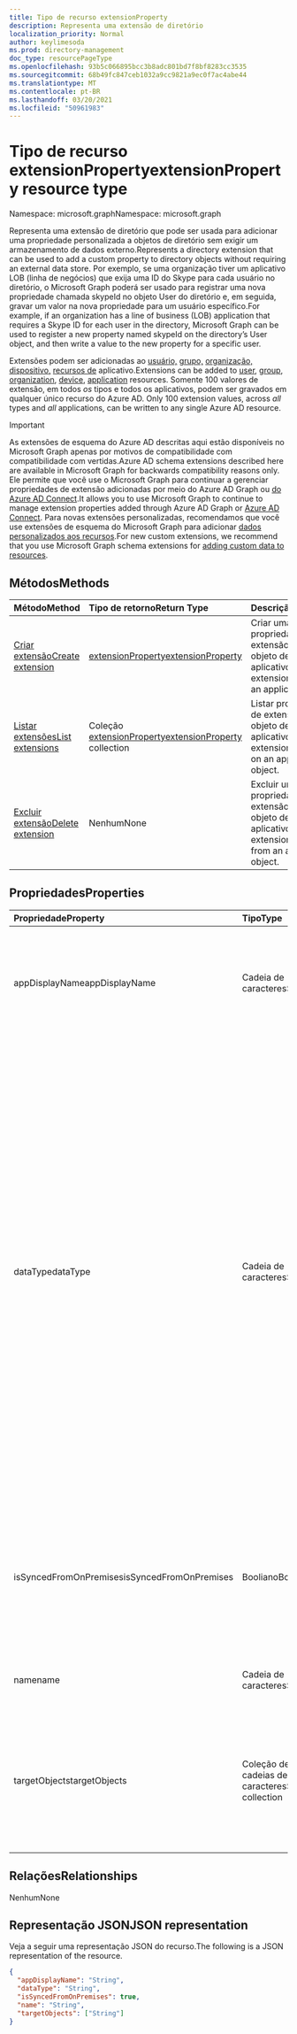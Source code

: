 ```yaml
---
title: Tipo de recurso extensionProperty
description: Representa uma extensão de diretório
localization_priority: Normal
author: keylimesoda
ms.prod: directory-management
doc_type: resourcePageType
ms.openlocfilehash: 93b5c066895bcc3b8adc801bd7f8bf8283cc3535
ms.sourcegitcommit: 68b49fc847ceb1032a9cc9821a9ec0f7ac4abe44
ms.translationtype: MT
ms.contentlocale: pt-BR
ms.lasthandoff: 03/20/2021
ms.locfileid: "50961983"
---
```

# <a name="extensionproperty-resource-type"></a><span data-ttu-id="e847c-103">Tipo de recurso extensionProperty</span><span class="sxs-lookup"><span data-stu-id="e847c-103">extensionProperty resource type</span></span>

<span data-ttu-id="e847c-104">Namespace: microsoft.graph</span><span class="sxs-lookup"><span data-stu-id="e847c-104">Namespace: microsoft.graph</span></span>

<span data-ttu-id="e847c-105">Representa uma extensão de diretório que pode ser usada para adicionar uma propriedade personalizada a objetos de diretório sem exigir um armazenamento de dados externo.</span><span class="sxs-lookup"><span data-stu-id="e847c-105">Represents a directory extension that can be used to add a custom property to directory objects without requiring an external data store.</span></span> <span data-ttu-id="e847c-106">Por exemplo, se uma organização tiver um aplicativo LOB (linha de negócios) que exija uma ID do Skype para cada usuário no diretório, o Microsoft Graph poderá ser usado para registrar uma nova propriedade chamada skypeId no objeto User do diretório e, em seguida, gravar um valor na nova propriedade para um usuário específico.</span><span class="sxs-lookup"><span data-stu-id="e847c-106">For example, if an organization has a line of business (LOB) application that requires a Skype ID for each user in the directory, Microsoft Graph can be used to register a new property named skypeId on the directory’s User object, and then write a value to the new property for a specific user.</span></span>

<span data-ttu-id="e847c-107">Extensões podem ser adicionadas ao [usuário,](user.md) [grupo,](group.md) [organização,](organization.md) [dispositivo,](device.md) [recursos de](application.md) aplicativo.</span><span class="sxs-lookup"><span data-stu-id="e847c-107">Extensions can be added to [user](user.md), [group](group.md), [organization](organization.md), [device](device.md), [application](application.md) resources.</span></span> <span data-ttu-id="e847c-108">Somente 100 valores de extensão, em todos *os* tipos e todos os aplicativos, podem ser gravados em qualquer único recurso do Azure AD. </span><span class="sxs-lookup"><span data-stu-id="e847c-108">Only 100 extension values, across *all* types and *all* applications, can be written to any single Azure AD resource.</span></span>

> [!IMPORTANT]
> <span data-ttu-id="e847c-109">As extensões de esquema do Azure AD descritas aqui estão disponíveis no Microsoft Graph apenas por motivos de compatibilidade com compatibilidade com vertidas.</span><span class="sxs-lookup"><span data-stu-id="e847c-109">Azure AD schema extensions described here are available in Microsoft Graph for backwards compatibility reasons only.</span></span>
> <span data-ttu-id="e847c-110">Ele permite que você use o Microsoft Graph para continuar a gerenciar propriedades de extensão adicionadas por meio do Azure AD Graph ou [do Azure AD Connect](/azure/active-directory/hybrid/whatis-azure-ad-connect).</span><span class="sxs-lookup"><span data-stu-id="e847c-110">It allows you to use Microsoft Graph to continue to manage extension properties added through Azure AD Graph or [Azure AD Connect](/azure/active-directory/hybrid/whatis-azure-ad-connect).</span></span>
> <span data-ttu-id="e847c-111">Para novas extensões personalizadas, recomendamos que você use extensões de esquema do Microsoft Graph para adicionar [dados personalizados aos recursos](/graph/extensibility-overview).</span><span class="sxs-lookup"><span data-stu-id="e847c-111">For new custom extensions, we recommend that you use Microsoft Graph schema extensions for [adding custom data to resources](/graph/extensibility-overview).</span></span>

## <a name="methods"></a><span data-ttu-id="e847c-112">Métodos</span><span class="sxs-lookup"><span data-stu-id="e847c-112">Methods</span></span>

| <span data-ttu-id="e847c-113">Método</span><span class="sxs-lookup"><span data-stu-id="e847c-113">Method</span></span>       | <span data-ttu-id="e847c-114">Tipo de retorno</span><span class="sxs-lookup"><span data-stu-id="e847c-114">Return Type</span></span> | <span data-ttu-id="e847c-115">Descrição</span><span class="sxs-lookup"><span data-stu-id="e847c-115">Description</span></span> |
|:-------------|:------------|:------------|
| [<span data-ttu-id="e847c-116">Criar extensão</span><span class="sxs-lookup"><span data-stu-id="e847c-116">Create extension</span></span>](../api/application-post-extensionproperty.md) | [<span data-ttu-id="e847c-117">extensionProperty</span><span class="sxs-lookup"><span data-stu-id="e847c-117">extensionProperty</span></span>](extensionProperty.md) | <span data-ttu-id="e847c-118">Criar uma propriedade de extensão em um objeto de aplicativo.</span><span class="sxs-lookup"><span data-stu-id="e847c-118">Create an extension property on an application object.</span></span> |
| [<span data-ttu-id="e847c-119">Listar extensões</span><span class="sxs-lookup"><span data-stu-id="e847c-119">List extensions</span></span>](../api/application-list-extensionproperty.md) | <span data-ttu-id="e847c-120">Coleção [extensionProperty](extensionProperty.md)</span><span class="sxs-lookup"><span data-stu-id="e847c-120">[extensionProperty](extensionProperty.md) collection</span></span> | <span data-ttu-id="e847c-121">Listar propriedades de extensão em um objeto de aplicativo.</span><span class="sxs-lookup"><span data-stu-id="e847c-121">List extension properties on an application object.</span></span> |
| [<span data-ttu-id="e847c-122">Excluir extensão</span><span class="sxs-lookup"><span data-stu-id="e847c-122">Delete extension</span></span>](../api/application-delete-extensionproperty.md) | <span data-ttu-id="e847c-123">Nenhum</span><span class="sxs-lookup"><span data-stu-id="e847c-123">None</span></span> | <span data-ttu-id="e847c-124">Excluir uma propriedade de extensão de um objeto de aplicativo.</span><span class="sxs-lookup"><span data-stu-id="e847c-124">Delete an extension property from an application object.</span></span> |

## <a name="properties"></a><span data-ttu-id="e847c-125">Propriedades</span><span class="sxs-lookup"><span data-stu-id="e847c-125">Properties</span></span>

| <span data-ttu-id="e847c-126">Propriedade</span><span class="sxs-lookup"><span data-stu-id="e847c-126">Property</span></span>     | <span data-ttu-id="e847c-127">Tipo</span><span class="sxs-lookup"><span data-stu-id="e847c-127">Type</span></span>        | <span data-ttu-id="e847c-128">Descrição</span><span class="sxs-lookup"><span data-stu-id="e847c-128">Description</span></span> |
|:-------------|:------------|:------------|
|<span data-ttu-id="e847c-129">appDisplayName</span><span class="sxs-lookup"><span data-stu-id="e847c-129">appDisplayName</span></span>|<span data-ttu-id="e847c-130">Cadeia de caracteres</span><span class="sxs-lookup"><span data-stu-id="e847c-130">String</span></span>| <span data-ttu-id="e847c-131">Nome de exibição do objeto application no qual essa propriedade de extensão é definida.</span><span class="sxs-lookup"><span data-stu-id="e847c-131">Display name of the application object on which this extension property is defined.</span></span> <span data-ttu-id="e847c-132">Somente leitura.</span><span class="sxs-lookup"><span data-stu-id="e847c-132">Read-only.</span></span> |
|<span data-ttu-id="e847c-133">dataType</span><span class="sxs-lookup"><span data-stu-id="e847c-133">dataType</span></span>|<span data-ttu-id="e847c-134">Cadeia de caracteres</span><span class="sxs-lookup"><span data-stu-id="e847c-134">String</span></span>| <span data-ttu-id="e847c-135">Especifica o tipo de dados do valor que a propriedade extension pode manter.</span><span class="sxs-lookup"><span data-stu-id="e847c-135">Specifies the data type of the value the extension property can hold.</span></span> <span data-ttu-id="e847c-136">Os valores a seguir são suportados.</span><span class="sxs-lookup"><span data-stu-id="e847c-136">Following values are supported.</span></span> <span data-ttu-id="e847c-137">Não anulável.</span><span class="sxs-lookup"><span data-stu-id="e847c-137">Not nullable.</span></span> <ul><li><span data-ttu-id="e847c-138">`Binary` - Máximo de 256 bytes</span><span class="sxs-lookup"><span data-stu-id="e847c-138">`Binary` - 256 bytes maximum</span></span></li><li>`Boolean`</li><li><span data-ttu-id="e847c-139">`DateTime` - Deve ser especificado no formato ISO 8601.</span><span class="sxs-lookup"><span data-stu-id="e847c-139">`DateTime` - Must be specified in ISO 8601 format.</span></span> <span data-ttu-id="e847c-140">Serão armazenados no UTC.</span><span class="sxs-lookup"><span data-stu-id="e847c-140">Will be stored in UTC.</span></span></li><li><span data-ttu-id="e847c-141">`Integer` - Valor de 32 bits.</span><span class="sxs-lookup"><span data-stu-id="e847c-141">`Integer` - 32-bit value.</span></span></li><li><span data-ttu-id="e847c-142">`LargeInteger` - Valor de 64 bits.</span><span class="sxs-lookup"><span data-stu-id="e847c-142">`LargeInteger` - 64-bit value.</span></span></li><li><span data-ttu-id="e847c-143">`String` - Máximo de 256 caracteres</span><span class="sxs-lookup"><span data-stu-id="e847c-143">`String` - 256 characters maximum</span></span></li></ul>|
|<span data-ttu-id="e847c-144">isSyncedFromOnPremises</span><span class="sxs-lookup"><span data-stu-id="e847c-144">isSyncedFromOnPremises</span></span>|<span data-ttu-id="e847c-145">Booliano</span><span class="sxs-lookup"><span data-stu-id="e847c-145">Boolean</span></span>| <span data-ttu-id="e847c-146">Indica se essa propriedade de extensão foi sycned do diretório onpremises usando o Azure AD Connect.</span><span class="sxs-lookup"><span data-stu-id="e847c-146">Indicates if this extension property was sycned from onpremises directory using Azure AD Connect.</span></span> <span data-ttu-id="e847c-147">Somente leitura.</span><span class="sxs-lookup"><span data-stu-id="e847c-147">Read-only.</span></span> |
|<span data-ttu-id="e847c-148">name</span><span class="sxs-lookup"><span data-stu-id="e847c-148">name</span></span>|<span data-ttu-id="e847c-149">Cadeia de caracteres</span><span class="sxs-lookup"><span data-stu-id="e847c-149">String</span></span>| <span data-ttu-id="e847c-150">Nome da propriedade extension.</span><span class="sxs-lookup"><span data-stu-id="e847c-150">Name of the extension property.</span></span> <span data-ttu-id="e847c-151">Não anulável.</span><span class="sxs-lookup"><span data-stu-id="e847c-151">Not nullable.</span></span> |
|<span data-ttu-id="e847c-152">targetObjects</span><span class="sxs-lookup"><span data-stu-id="e847c-152">targetObjects</span></span>|<span data-ttu-id="e847c-153">Coleção de cadeias de caracteres</span><span class="sxs-lookup"><span data-stu-id="e847c-153">String collection</span></span>| <span data-ttu-id="e847c-154">Os valores a seguir são suportados.</span><span class="sxs-lookup"><span data-stu-id="e847c-154">Following values are supported.</span></span> <span data-ttu-id="e847c-155">Não anulável.</span><span class="sxs-lookup"><span data-stu-id="e847c-155">Not nullable.</span></span> <ul><li>`User`</li><li>`Group`</li><li>`Organization`</li><li>`Device`</li><li>`Application`</li></ul>|

## <a name="relationships"></a><span data-ttu-id="e847c-156">Relações</span><span class="sxs-lookup"><span data-stu-id="e847c-156">Relationships</span></span>

<span data-ttu-id="e847c-157">Nenhum</span><span class="sxs-lookup"><span data-stu-id="e847c-157">None</span></span>

## <a name="json-representation"></a><span data-ttu-id="e847c-158">Representação JSON</span><span class="sxs-lookup"><span data-stu-id="e847c-158">JSON representation</span></span>

<span data-ttu-id="e847c-159">Veja a seguir uma representação JSON do recurso.</span><span class="sxs-lookup"><span data-stu-id="e847c-159">The following is a JSON representation of the resource.</span></span>

<!-- {
  "blockType": "resource",
  "optionalProperties": [

  ],
  "@odata.type": "microsoft.graph.extensionProperty",
  "keyProperty": "id"
}-->

```json
{
  "appDisplayName": "String",
  "dataType": "String",
  "isSyncedFromOnPremises": true,
  "name": "String",
  "targetObjects": ["String"]
}
```

<!-- uuid: 16cd6b66-4b1a-43a1-adaf-3a886856ed98
2019-02-04 14:57:30 UTC -->
<!-- {
  "type": "#page.annotation",
  "description": "extensionProperty resource",
  "keywords": "",
  "section": "documentation",
  "tocPath": ""
}-->
